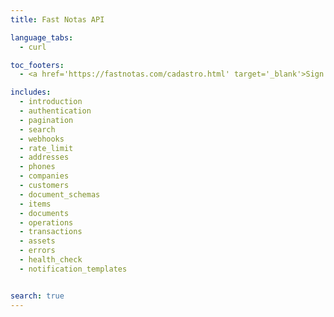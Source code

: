 ```yaml
---
title: Fast Notas API

language_tabs:
  - curl

toc_footers:
  - <a href='https://fastnotas.com/cadastro.html' target='_blank'>Sign Up for a API Key</a>

includes:
  - introduction
  - authentication
  - pagination
  - search
  - webhooks
  - rate_limit
  - addresses
  - phones
  - companies
  - customers
  - document_schemas
  - items
  - documents
  - operations
  - transactions
  - assets
  - errors
  - health_check
  - notification_templates


search: true
---
```

